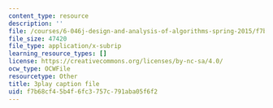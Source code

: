 ```yaml
---
content_type: resource
description: ''
file: /courses/6-046j-design-and-analysis-of-algorithms-spring-2015/f7b68cf45b4f6fc3757c791aba05f6f2_zM5MW5NKZJg.srt
file_size: 47420
file_type: application/x-subrip
learning_resource_types: []
license: https://creativecommons.org/licenses/by-nc-sa/4.0/
ocw_type: OCWFile
resourcetype: Other
title: 3play caption file
uid: f7b68cf4-5b4f-6fc3-757c-791aba05f6f2
---
```

